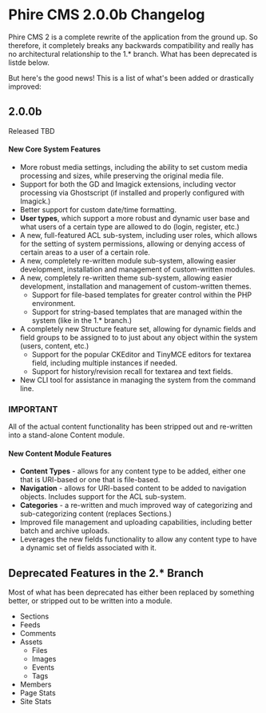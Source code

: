 Phire CMS 2.0.0b Changelog
==========================

Phire CMS 2 is a complete rewrite of the application from the ground up. So therefore,
it completely breaks any backwards compatibility and really has no architectural
relationship to the 1.* branch. What has been deprecated is listde below.

But here's the good news! This is a list of what's been added or drastically improved:

2.0.0b
------
Released TBD

#### New Core System Features

* More robust media settings, including the ability to set custom media processing and sizes,
  while preserving the original media file.
* Support for both the GD and Imagick extensions, including vector processing via
  Ghostscript (if installed and properly configured with Imagick.)
* Better support for custom date/time formatting.
* __User types__, which support a more robust and dynamic user base and what users of a certain
  type are allowed to do (login, register, etc.)
* A new, full-featured ACL sub-system, including user roles, which allows for the setting of system
  permissions, allowing or denying access of certain areas to a user of a certain role.
* A new, completely re-written module sub-system, allowing easier development, installation and
  management of custom-written modules.
* A new, completely re-written theme sub-system, allowing easier development, installation and
  management of custom-written themes.
    - Support for file-based templates for greater control within the PHP environment.
    - Support for string-based templates that are managed within the system (like in the 1.* branch.)
* A completely new Structure feature set, allowing for dynamic fields and field groups to be
  assigned to to just about any object within the system (users, content, etc.)
    - Support for the popular CKEditor and TinyMCE editors for textarea field, including multiple
      instances if needed.
    - Support for history/revision recall for textarea and text fields.
* New CLI tool for assistance in managing the system from the command line.

### IMPORTANT
All of the actual content functionality has been stripped out and re-written into a stand-alone Content module.

#### New Content Module Features

* __Content Types__ - allows for any content type to be added, either one that is URI-based or one
  that is file-based.
* __Navigation__ - allows for URI-based content to be added to navigation objects. Includes support for
  the ACL sub-system.
* __Categories__ - a re-written and much improved way of categorizing and sub-categorizing content
  (replaces Sections.)
* Improved file management and uploading capabilities, including better batch and archive uploads.
* Leverages the new fields functionality to allow any content type to have a dynamic set of fields
  associated with it.


Deprecated Features in the 2.* Branch
-------------------------------------

Most of what has been deprecated has either been replaced by something better, or stripped out
to be written into a module.

* Sections
* Feeds
* Comments
* Assets
    - Files
    - Images
    - Events
    - Tags
* Members
* Page Stats
* Site Stats

